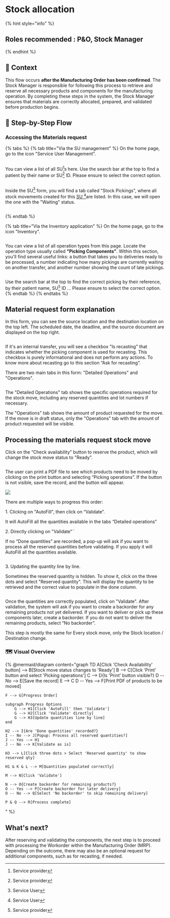 # Stock allocation

{% hint style="info" %}
## Roles recommended :  P\&O, Stock Manager
{% endhint %}

## **🧭** Context&#x20;

This flow occurs **after the Manufacturing Order has been confirmed**. The Stock Manager is responsible for following this process to retrieve and reserve all necessary products and components for the manufacturing operation. By completing these steps in the system, the Stock Manager ensures that materials are correctly allocated, prepared, and validated before production begins.&#x20;

## 🔄 Step-by-Step Flow&#x20;

### Accessing the Materials request

{% tabs %}
{% tab title="Via the SU management" %}
On the home page, go to the icon "Service User Management".

<figure><img src="../../../.gitbook/assets/image (64).png" alt=""><figcaption></figcaption></figure>

You can view a list of all SU[^1]s here. Use the search bar at the top to find a patient by their name or SU[^1] ID. Please ensure to select the correct option.

<figure><img src="../../../.gitbook/assets/image (65).png" alt=""><figcaption></figcaption></figure>

Inside the SU[^2] form, you will find a tab called "Stock Pickings", where all stock movements created for this [SU ](#user-content-fn-2)[^2]are listed. In this case, we will open the one with the "Waiting" status.

<figure><img src="../../../.gitbook/assets/image (314).png" alt=""><figcaption></figcaption></figure>
{% endtab %}

{% tab title="Via the Inventory application" %}
On the home page, go to the icon "Inventory".

<figure><img src="../../../.gitbook/assets/image (354).png" alt=""><figcaption></figcaption></figure>

You can view a list of all operation types from this page. Locate the operation type usually called **"Picking Components"**. Within this section, you'll find several useful links: a button that takes you to deliveries ready to be processed, a number indicating how many pickings are currently waiting on another transfer, and another number showing the count of late pickings.

<figure><img src="../../../.gitbook/assets/image (313).png" alt=""><figcaption></figcaption></figure>

Use the search bar at the top to find the correct picking by their reference, by their patient name, SU[^1] ID ... Please ensure to select the correct option.
{% endtab %}
{% endtabs %}



## Material request form explanation

In this form, you can see the source location and the destination location on the top left. The scheduled date, the deadline, and the source document are displayed on the top right.

<figure><img src="../../../.gitbook/assets/image (167).png" alt=""><figcaption></figcaption></figure>

&#x20;If it's an internal transfer, you will see a checkbox "Is recasting" that indicates whether the picking component is used for recasting. This checkbox is purely informational and does not perform any actions. To know more about recasting go to this section “Ask for recasting”.

There are two main tabs in this form: "Detailed Operations" and "Operations".

<figure><img src="../../../.gitbook/assets/image (168).png" alt=""><figcaption></figcaption></figure>

The "Detailed Operations" tab shows the specific operations required for the stock move, including any reserved quantities and lot numbers if necessary.

The "Operations" tab shows the amount of product requested for the move. If the move is in draft status, only the "Operations" tab with the amount of product requested will be visible.

## Processing the materials request stock move

Click on the “Check availability” button to reserve the product, which will change the stock move status to "Ready".

<figure><img src="../../../.gitbook/assets/image (159).png" alt=""><figcaption></figcaption></figure>

The user can print a PDF file to see which products need to be moved by clicking on the print button and selecting “Picking operations”. If the button is not visible, save the record, and the button will appear.

![](<../../../.gitbook/assets/image (160).png>)&#x20;

There are multiple ways to progress this order:

1\.     Clicking on "AutoFill", then click on “Validate”.

It will AutoFill all the quantities available in the tabs “Detailed operations”

2\.     Directly clicking on "Validate"¨

If no “Done quantities” are recorded, a pop-up will ask if you want to process all the reserved quantities before validating. If you apply it will AutoFill all the quantities available.

<figure><img src="../../../.gitbook/assets/image (161).png" alt=""><figcaption></figcaption></figure>

3\.     Updating the quantity line by line.

Sometimes the reserved quantity is hidden. To show it, click on the three dots and select "Reserved quantity". This will display the quantity to be retrieved and the correct value to populate in the done column.

<figure><img src="../../../.gitbook/assets/image (162).png" alt=""><figcaption></figcaption></figure>

&#x20;Once the quantities are correctly populated, click on "Validate". After validation, the system will ask if you want to create a backorder for any remaining products not yet delivered. If you want to deliver or pick up these components later, create a backorder. If you do not want to deliver the remaining products, select “No backorder”.

This step is mostly the same for Every stock move, only the Stock location / Destination change.

### 🗺️ Visual Overview&#x20;

{% @mermaid/diagram content="graph TD
    A[Click 'Check Availability' button] --> B[Stock move status changes to 'Ready']
    B --> C[Click 'Print' button and select 'Picking operations']
    C --> D{Is 'Print' button visible?}
    D -- No --> E[Save the record]
    E --> C
    D -- Yes --> F[Print PDF of products to be moved]

    F --> G[Progress Order]

    subgraph Progress Options
        G --> H1[Click 'AutoFill' then 'Validate']
        G --> H2[Click 'Validate' directly]
        G --> H3[Update quantities line by line]
    end

    H2 --> I{Are 'Done quantities' recorded?}
    I -- No --> J[Popup: Process all reserved quantities?]
    J -- Yes --> H1
    J -- No --> K[Validate as is]

    H3 --> L[Click three dots > Select 'Reserved quantity' to show reserved qty]

    H1 & K & L --> M[Quantities populated correctly]

    M --> N[Click 'Validate']

    N --> O{Create backorder for remaining products?}
    O -- Yes --> P[Create backorder for later delivery]
    O -- No --> Q[Select 'No backorder' to skip remaining delivery]

    P & Q --> R[Process complete]
" %}

## What's next?&#x20;

After reserving and validating the components, the next step is to proceed with processing the Workorder within the Manufacturing Order (MRP). Depending on the outcome, there may also be an optional request for additional components, such as for recasting, if needed.

[^1]: Service provider

[^2]: Service User

